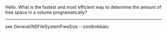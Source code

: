 Hello.  What is the fastest and most efficient way to determine the amount of free space in a volume programatically?

----

see General/NSFileSystemFreeSize --zootbobbalu